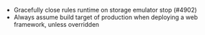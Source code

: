 - Gracefully close rules runtime on storage emulator stop (#4902)
- Always assume build target of production when deploying a web framework, unless overridden
